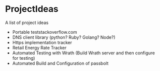 # ProjectIdeas
A list of project ideas

* Portable teststackoverflow.com
* DNS client library (python? Ruby? Golang? Node?)
* Https implementation tracker
* Retail Energy Rate Tracker
* Automated Testing with Wrath (Build Wrath server and then configure for testing)
* Automated Build and Configuration of passbolt
